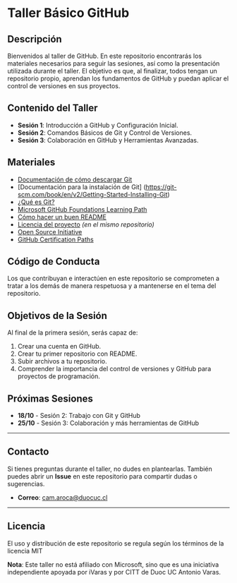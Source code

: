 # Taller Básico GitHub

## Descripción
Bienvenidos al taller de GitHub. En este repositorio encontrarás los materiales necesarios para seguir las sesiones, así como la presentación utilizada durante el taller. El objetivo es que, al finalizar, todos tengan un repositorio propio, aprendan los fundamentos de GitHub y puedan aplicar el control de versiones en sus proyectos.

## Contenido del Taller
- **Sesión 1**: Introducción a GitHub y Configuración Inicial.
- **Sesión 2**: Comandos Básicos de Git y Control de Versiones.
- **Sesión 3**: Colaboración en GitHub y Herramientas Avanzadas.

## Materiales
- [Documentación de cómo descargar Git](https://git-scm.com/downloads)
- [Documentación para la instalación de Git] (https://git-scm.com/book/en/v2/Getting-Started-Installing-Git)
- [¿Qué es Git?](https://git-scm.com/book/en/v2/Getting-Started-What-is-Git%3F)
- [Microsoft GitHub Foundations Learning Path](https://docs.microsoft.com/en-us/learn/paths/github-fundamentals/)
- [Cómo hacer un buen README](https://www.freecodecamp.org/news/how-to-write-a-good-readme-file/)
- [Licencia del proyecto](LICENSE) *(en el mismo repositorio)*
- [Open Source Initiative](https://opensource.org/)
- [GitHub Certification Paths](https://github.com/education/paths)

## Código de Conducta
Los que contribuyan e interactúen en este repositorio se comprometen a tratar a los demás de manera respetuosa y a mantenerse en el tema del repositorio.

## Objetivos de la Sesión
Al final de la primera sesión, serás capaz de:
1. Crear una cuenta en GitHub.
2. Crear tu primer repositorio con README.
3. Subir archivos a tu repositorio.
4. Comprender la importancia del control de versiones y GitHub para proyectos de programación.

## Próximas Sesiones
- **18/10** - Sesión 2: Trabajo con Git y GitHub
- **25/10** - Sesión 3: Colaboración y más herramientas de GitHub

---

## Contacto
Si tienes preguntas durante el taller, no dudes en plantearlas. También puedes abrir un **Issue** en este repositorio para compartir dudas o sugerencias.

- **Correo**: cam.aroca@duocuc.cl

---
## Licencia
El uso y distribución de este repositorio se regula según los términos de la licencia MIT

**Nota**: Este taller no está afiliado con Microsoft, sino que es una iniciativa independiente apoyada por iVaras y por CITT de Duoc UC Antonio Varas.

